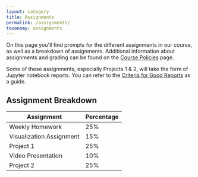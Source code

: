 ```yaml
---
layout: category
title: Assignments
permalink: /assignments/
taxonomy: assignments
---
```


On this page you'll find prompts for the different assignments in our course, as well as a breakdown of assignments. Additional information about assignments and grading can be found on the [Course Policies](/CIS397-networks/policies/) page.

Some of these assignments, especially Projects 1 & 2, will take the form of Jupyter notebook reports. You can refer to the [Criteria for Good Reports](/CIS397-networks/criteria/) as a guide.

## Assignment Breakdown

Assignment|Percentage
---|--
Weekly Homework|25%
Visualization Assignment|15%
Project 1|25%
Video Presentation|10%
Project 2|25%

